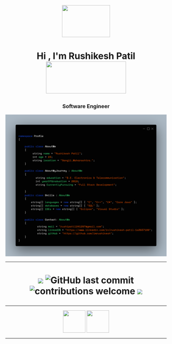 <p align="center">
<img src="https://media.giphy.com/media/bcKmIWkUMCjVm/giphy.gif" width = "150px" height = "100px">

   <h1 align="center">Hi , I'm Rushikesh Patil      <img  src="https://media.giphy.com/media/l4KhUsTvaxtBP3fzi/giphy.gif" width="250px" height="100px"></h1> 
 
 <h3 align="center">Software Engineer</h3>
 

</p>


<img src="/profile.png">


***

<p align="center">
 <h1 align="center">
  
![](https://visitor-badge.glitch.me/badge?page_id=imrushikesh.imrushikesh)
![GitHub last commit](https://img.shields.io/github/last-commit/imrushikesh/imrushikesh?label=Update)
![contributions welcome](https://img.shields.io/badge/contributions-welcome-brightgreen.svg?style=flat)
![](https://img.shields.io/badge/focusOn-Programming-green)
    
 </h1>
</p>




***


<p align="center">
<p align="center">
<a  href="https://www.github.com/imrushikesh"><img src="https://img.icons8.com/ios/20/000000/github--v2.gif" style="width:5em; height:5em;"/></a>  <a href="https://www.linkedin.com/in/rushikesh-patil-1a3937189"><img src="https://img.icons8.com/wired/64/000000/linkedin--v2.gif" style="width:5em; height:5em;"/></a>

  
***
  
 </p>

</p>
